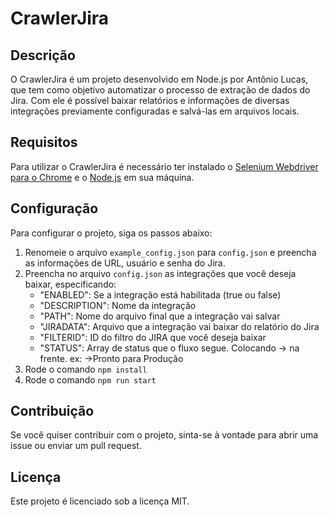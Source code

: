 # CrawlerJira

## Descrição
O CrawlerJira é um projeto desenvolvido em Node.js por Antônio Lucas, que tem como objetivo automatizar o processo de extração de dados do Jira. Com ele é possível baixar relatórios e informações de diversas integrações previamente configuradas e salvá-las em arquivos locais.

## Requisitos
Para utilizar o CrawlerJira é necessário ter instalado o [Selenium Webdriver para o Chrome](https://www.npmjs.com/package/selenium-webdriver) e o [Node.js](https://nodejs.org/en/) em sua máquina.

## Configuração
Para configurar o projeto, siga os passos abaixo:

1. Renomeie o arquivo `example_config.json` para `config.json` e preencha as informações de URL, usuário e senha do Jira.
2. Preencha no arquivo `config.json` as integrações que você deseja baixar, especificando:
   * "ENABLED": Se a integração está habilitada (true ou false)
   * "DESCRIPTION": Nome da integração
   * "PATH": Nome do arquivo final que a integração vai salvar
   * "JIRADATA": Arquivo que a integração vai baixar do relatório do Jira
   * "FILTERID": ID do filtro do JIRA que você deseja baixar
   * "STATUS": Array de status que o fluxo segue. Colocando -> na frente. ex: ->Pronto para Produção
3. Rode o comando `npm install`
4. Rode o comando `npm run start`

## Contribuição
Se você quiser contribuir com o projeto, sinta-se à vontade para abrir uma issue ou enviar um pull request.

## Licença
Este projeto é licenciado sob a licença MIT.
